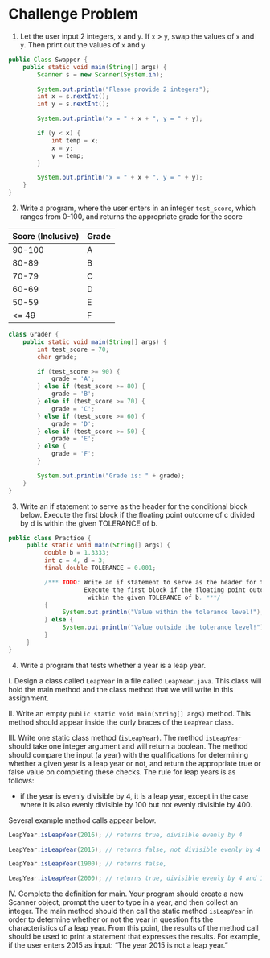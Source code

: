 # Challenge Problem

1. Let the user input 2 integers, `x` and `y`. If `x` > `y`, swap the values of `x` and `y`. Then print out the values of `x` and `y`

```java
public Class Swapper {
    public static void main(String[] args) {
        Scanner s = new Scanner(System.in);

        System.out.println("Please provide 2 integers");
        int x = s.nextInt();
        int y = s.nextInt();

        System.out.println("x = " + x + ", y = " + y);

        if (y < x) {
            int temp = x;
            x = y;
            y = temp;
        }

        System.out.println("x = " + x + ", y = " + y);
    }
}
```

2. Write a program, where the user enters in an integer `test_score`, which ranges from 0-100, and returns the appropriate grade for the score

| Score (Inclusive) | Grade |
| ----------------- | ----- |
| 90-100            | A     |
| 80-89             | B     |
| 70-79             | C     |
| 60-69             | D     |
| 50-59             | E     |
| <= 49             | F     |

```java
class Grader {
    public static void main(String[] args) {
        int test_score = 70;
        char grade;

        if (test_score >= 90) {
            grade = 'A';
        } else if (test_score >= 80) {
            grade = 'B';
        } else if (test_score >= 70) {
            grade = 'C';
        } else if (test_score >= 60) {
            grade = 'D';
        } else if (test_score >= 50) {
            grade = 'E';
        } else {
            grade = 'F';
        }

        System.out.println("Grade is: " + grade);
    }
}
```

3. Write an if statement to serve as the header for the conditional block below. Execute the first block if the floating point outcome of c divided by d is  within the given TOLERANCE of b.
```java
public class Practice {
     public static void main(String[] args) {
          double b = 1.3333;
          int c = 4, d = 3;
          final double TOLERANCE = 0.001;

          /*** TODO: Write an if statement to serve as the header for the conditional block below.
                     Execute the first block if the floating point outcome of c divided by d is 
                      within the given TOLERANCE of b. ***/
          {
               System.out.println("Value within the tolerance level!");
          } else {
               System.out.println("Value outside the tolerance level!");
          }
     }
}
```

4. Write a program that tests whether a year is a leap year.

I. Design a class called `LeapYear` in a file called `LeapYear.java`. This class will hold the main method and the class method that we will write in this assignment.

II. Write an empty `public static void main(String[] args)` method. This method should appear inside the curly braces of the `LeapYear` class. 

III. Write one static class method (`isLeapYear`). The method `isLeapYear` should take one integer argument and will return a boolean. The method should compare the input (a year) with the qualifications for determining whether a given year is a leap year or not, and return the appropriate true or false value on completing these checks. The rule for leap years is as follows: 
- if the year is evenly divisible by 4, it is a leap year, except in the case where it is also evenly divisible by 100 but not evenly divisible by 400. 

Several example method calls appear below.

```java
LeapYear.isLeapYear(2016); // returns true, divisible evenly by 4 

LeapYear.isLeapYear(2015); // returns false, not divisible evenly by 4 

LeapYear.isLeapYear(1900); // returns false,

LeapYear.isLeapYear(2000); // returns true, divisible evenly by 4 and 100, but also by 400
```

IV. Complete the definition for main. Your program should create a new Scanner object, prompt the user to type in a year, and then collect an integer. The main method should then call the static method `isLeapYear` in order to determine whether or not the year in question fits the characteristics of a leap year. From this point, the results of the method call should be used to print a statement that expresses the results. For example, if the user enters 2015 as input: “The year 2015 is not a leap year.”
